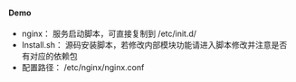 #### Demo

- nginx：         服务启动脚本，可直接复制到 /etc/init.d/
- Install.sh：    源码安装脚本，若修改内部模块功能请进入脚本修改并注意是否有对应的依赖包
- 配置路径：      /etc/nginx/nginx.conf
